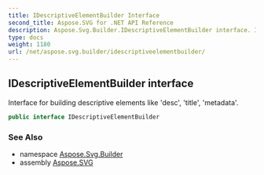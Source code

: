 ```yaml
---
title: IDescriptiveElementBuilder Interface
second_title: Aspose.SVG for .NET API Reference
description: Aspose.Svg.Builder.IDescriptiveElementBuilder interface. Interface for building descriptive elements like desc title metadata
type: docs
weight: 1180
url: /net/aspose.svg.builder/idescriptiveelementbuilder/
---
```

## IDescriptiveElementBuilder interface

Interface for building descriptive elements like 'desc', 'title', 'metadata'.

```csharp
public interface IDescriptiveElementBuilder
```

### See Also

* namespace [Aspose.Svg.Builder](../../aspose.svg.builder/)
* assembly [Aspose.SVG](../../)
